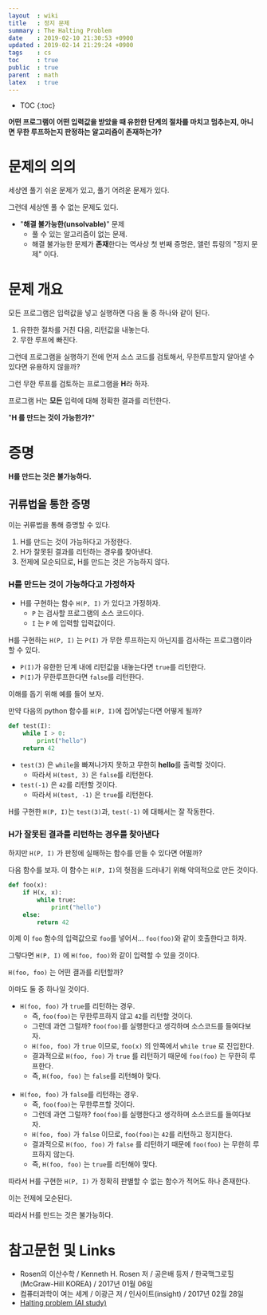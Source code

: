 ```yaml
---
layout  : wiki
title   : 정지 문제
summary : The Halting Problem
date    : 2019-02-10 21:30:53 +0900
updated : 2019-02-14 21:29:24 +0900
tags    : cs
toc     : true
public  : true
parent  : math
latex   : true
---
```

* TOC
{:toc}

**어떤 프로그램이 어떤 입력값을 받았을 때 유한한 단계의 절차를 마치고 멈추는지, 아니면 무한 루프하는지 판정하는 알고리즘이 존재하는가?**

# 문제의 의의

세상엔 풀기 쉬운 문제가 있고, 풀기 어려운 문제가 있다.

그런데 세상엔 풀 수 없는 문제도 있다.

* "**해결 불가능한(unsolvable)**" 문제
    * 풀 수 있는 알고리즘이 없는 문제.
    * 해결 불가능한 문제가 **존재**한다는 역사상 첫 번째 증명은, 앨런 튜링의 "정지 문제" 이다.

# 문제 개요

모든 프로그램은 입력값을 넣고 실행하면 다음 둘 중 하나와 같이 된다.

1. 유한한 절차를 거친 다음, 리턴값을 내놓는다.
2. 무한 루프에 빠진다.

그런데 프로그램을 실행하기 전에 먼저 소스 코드를 검토해서, 무한루프할지 알아낼 수 있다면 유용하지 않을까?

그런 무한 루프를 검토하는 프로그램을 **H**라 하자.

프로그램 H는 **모든** 입력에 대해 정확한 결과를 리턴한다.

"**H 를 만드는 것이 가능한가?**"

# 증명

**H를 만드는 것은 불가능하다.**

## 귀류법을 통한 증명

이는 귀류법을 통해 증명할 수 있다.

1. H를 만드는 것이 가능하다고 가정한다.
2. H가 잘못된 결과를 리턴하는 경우를 찾아낸다.
3. 전제에 모순되므로, H를 만드는 것은 가능하지 않다.

### H를 만드는 것이 가능하다고 가정하자

* H를 구현하는 함수 `H(P, I)` 가 있다고 가정하자.
    * `P` 는 검사할 프로그램의 소스 코드이다.
    * `I` 는 `P` 에 입력할 입력값이다.

H를 구현하는 `H(P, I)` 는 `P(I)` 가 무한 루프하는지 아닌지를 검사하는 프로그램이라 할 수 있다.

* `P(I)`가 유한한 단계 내에 리턴값을 내놓는다면 `true`를 리턴한다.
* `P(I)`가 무한루프한다면 `false`를 리턴한다.

이해를 돕기 위해 예를 들어 보자.

만약 다음의 python 함수를 `H(P, I)`에 집어넣는다면 어떻게 될까?

```python
def test(I):
    while I > 0:
        print("hello")
    return 42
```

* `test(3)` 은 `while`을 빠져나가지 못하고 무한히 **hello**를 출력할 것이다.
    * 따라서 `H(test, 3)` 은 `false`를 리턴한다.
* `test(-1)` 은 `42`를 리턴할 것이다.
    * 따라서 `H(test, -1)` 은 `true`를 리턴한다.

H를 구현한 `H(P, I)`는 `test(3)`과, `test(-1)` 에 대해서는 잘 작동한다.

### H가 잘못된 결과를 리턴하는 경우를 찾아낸다

하지만 `H(P, I)` 가 판정에 실패하는 함수를 만들 수 있다면 어떨까?

다음 함수를 보자. 이 함수는 `H(P, I)`의 헛점을 드러내기 위해 악의적으로 만든 것이다.

```python
def foo(x):
    if H(x, x):
        while true:
            print("hello")
    else:
        return 42
```

이제 이 `foo` 함수의 입력값으로 `foo`를 넣어서... `foo(foo)`와 같이 호출한다고 하자.

그렇다면 `H(P, I)` 에 `H(foo, foo)`와 같이 입력할 수 있을 것이다.

`H(foo, foo)` 는 어떤 결과를 리턴할까?

아마도 둘 중 하나일 것이다.

* `H(foo, foo)` 가 `true`를 리턴하는 경우.
    * 즉, `foo(foo)`는 무한루프하지 않고 `42`를 리턴할 것이다.
    * 그런데 과연 그럴까? `foo(foo)`를 실행한다고 생각하며 소스코드를 들여다보자.
    * `H(foo, foo)` 가 `true` 이므로, `foo(x)` 의 안쪽에서 `while true` 로 진입한다.
    * 결과적으로 `H(foo, foo)` 가 `true` 를 리턴하기 때문에 `foo(foo)` 는 무한히 루프한다.
    * 즉, `H(foo, foo)` 는 `false`를 리턴해야 맞다.
<br/><br/>
* `H(foo, foo)` 가 `false`를 리턴하는 경우.
    * 즉, `foo(foo)`는 무한루프할 것이다.
    * 그런데 과연 그럴까? `foo(foo)`를 실행한다고 생각하며 소스코드를 들여다보자.
    * `H(foo, foo)` 가 `false` 이므로, `foo(foo)`는 `42`를 리턴하고 정지한다.
    * 결과적으로 `H(foo, foo)` 가 `false` 를 리턴하기 때문에 `foo(foo)` 는 무한히 루프하지 않는다.
    * 즉, `H(foo, foo)` 는 `true`를 리턴해야 맞다.

따라서 H를 구현한 `H(P, I)` 가 정확히 판별할 수 없는 함수가 적어도 하나 존재한다.

이는 전제에 모순된다.

따라서 H를 만드는 것은 불가능하다.

# 참고문헌 및 Links

* Rosen의 이산수학 / Kenneth H. Rosen 저 / 공은배 등저 / 한국맥그로힐(McGraw-Hill KOREA) / 2017년 01월 06일
* 컴퓨터과학이 여는 세계 / 이광근 저 / 인사이트(insight) / 2017년 02월 28일
* [Halting  problem (AI study)](http://www.aistudy.co.kr/computer/halting_problem.htm )


